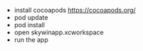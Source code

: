 - install cocoapods  https://cocoapods.org/
- pod update
- pod install
- open skywinapp.xcworkspace
- run the app

 
